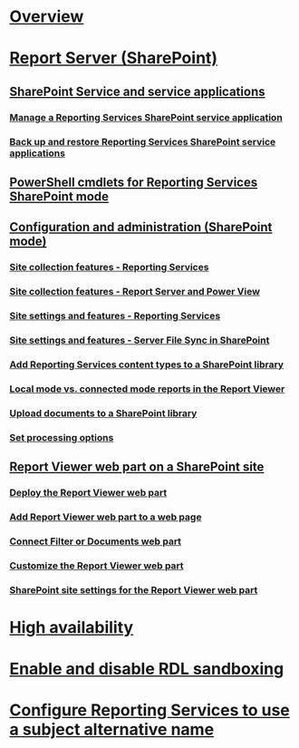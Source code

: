 # [Overview](reporting-services-report-server.md)  
# [Report Server (SharePoint)](reporting-services-report-server-sharepoint-mode.md)  
## [SharePoint Service and service applications](reporting-services-sharepoint-service-and-service-applications.md)  
### [Manage a Reporting Services SharePoint service application](manage-a-reporting-services-sharepoint-service-application.md)  
### [Back up and restore Reporting Services SharePoint service applications](backup-and-restore-reporting-services-sharepoint-service-applications.md)  
## [PowerShell cmdlets for Reporting Services SharePoint mode](powershell-cmdlets-for-reporting-services-sharepoint-mode.md)  
## [Configuration and administration (SharePoint mode)](configuration-and-administration-of-a-report-server.md)  
### [Site collection features - Reporting Services](site-collection-features-reporting-services.md)  
### [Site collection features - Report Server and Power View](site-collection-features-report-server-and-power-view.md)  
### [Site settings and features - Reporting Services](site-settings-and-features-reporting-services.md)  
### [Site settings and features - Server File Sync in SharePoint](activate-the-report-server-file-sync-feature-in-sharepoint-ca.md)  
### [Add Reporting Services content types to a SharePoint library](add-reporting-services-content-types-to-a-sharepoint-library.md)  
### [Local mode vs. connected mode reports in the Report Viewer](local-mode-vs-connected-mode-reports-in-the-report-viewer.md)  
### [Upload documents to a SharePoint library](upload-documents-to-a-sharepoint-library-reporting-services-in-sharepoint-mode.md)  
### [Set processing options](set-processing-options-reporting-services-in-sharepoint-integrated-mode.md)  
## [Report Viewer web part on a SharePoint site](report-viewer-web-part-sharepoint-site.md)  
### [Deploy the Report Viewer web part](deploy-report-viewer-web-part.md)
### [Add Report Viewer web part to a web page](add-report-viewer-web-part-to-page.md)
### [Connect Filter or Documents web part](connect-filter-or-documents-web-part-sharepoint-integrated-mode.md)  
### [Customize the Report Viewer web part](customize-the-report-viewer-web-part.md)  
### [SharePoint site settings for the Report Viewer web part](report-viewer-web-part-sharepoint-site-settings.md)
# [High availability](high-availability-reporting-services.md)  
# [Enable and disable RDL sandboxing](enable-and-disable-rdl-sandboxing.md)  
# [Configure Reporting Services to use a subject alternative name](configure-reporting-services-to-use-a-subject-alternative-name.md)  
